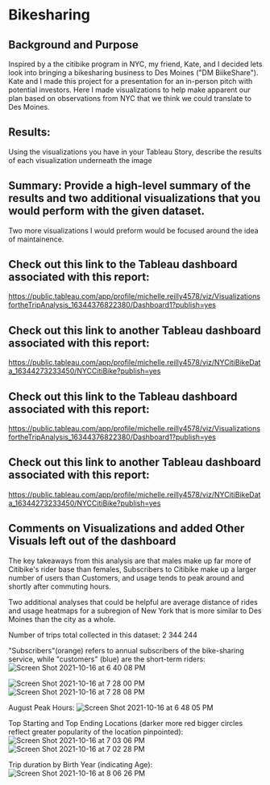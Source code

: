 # Bikesharing

## Background and Purpose
Inspired by a the citibike program in NYC, my friend, Kate, and I decided lets look into bringing a bikesharing business to Des Moines ("DM BiikeShare"). Kate and I made this project for a presentation for an in-person pitch with potential investors. Here I made visualizations to help make apparent our plan based on observations from NYC that we think we could translate to Des Moines.

## Results:
Using the visualizations you have in your Tableau Story, describe the results of each visualization underneath the image

## Summary: Provide a high-level summary of the results and two additional visualizations that you would perform with the given dataset.
Two more visualizations I would preform would be focused around the idea of maintainence.

## Check out this link to the Tableau dashboard associated with this report: 
https://public.tableau.com/app/profile/michelle.reilly4578/viz/VisualizationsfortheTripAnalysis_16344376822380/Dashboard1?publish=yes
## Check out this link to another Tableau dashboard associated with this report:
https://public.tableau.com/app/profile/michelle.reilly4578/viz/NYCitiBikeData_16344273233450/NYCCitiBike?publish=yes





## Check out this link to the Tableau dashboard associated with this report: 
https://public.tableau.com/app/profile/michelle.reilly4578/viz/VisualizationsfortheTripAnalysis_16344376822380/Dashboard1?publish=yes
## Check out this link to another Tableau dashboard associated with this report:
https://public.tableau.com/app/profile/michelle.reilly4578/viz/NYCitiBikeData_16344273233450/NYCCitiBike?publish=yes




## Comments on Visualizations and added Other Visuals left out of the dashboard

The key takeaways from this analysis are that males make up far more of Citibike's rider base than females, Subscribers to Citibike make up a larger number of users than Customers, and usage tends to peak around and shortly after commuting hours.

Two additional analyses that could be helpful are average distance of rides and usage heatmaps for a subregion of New York that is more similar to Des Moines than the city as a whole.

Number of trips total collected in this dataset: 2 344 244 
 
"Subscribers"(orange) refers to annual subscribers of the bike-sharing service, while "customers" (blue) are the short-term riders:
![Screen Shot 2021-10-16 at 6 40 08 PM](https://user-images.githubusercontent.com/82982952/137603788-f9c12e27-9d31-46cf-8040-494d68c8c1ee.png)

![Screen Shot 2021-10-16 at 7 28 00 PM](https://user-images.githubusercontent.com/82982952/137604487-50771398-5482-408c-bff8-921be941f2d0.png)
![Screen Shot 2021-10-16 at 7 28 08 PM](https://user-images.githubusercontent.com/82982952/137604488-3dc41b79-17c6-414c-a5a0-16bd15d02460.png)


August Peak Hours:
![Screen Shot 2021-10-16 at 6 48 05 PM](https://user-images.githubusercontent.com/82982952/137603897-a21eda31-c078-4f38-acf5-bde5e07ed7a3.png)


Top Starting and Top Ending Locations (darker more red bigger circles reflect greater popularity of the location pinpointed):
![Screen Shot 2021-10-16 at 7 03 06 PM](https://user-images.githubusercontent.com/82982952/137604111-4b456fc0-882a-4ddf-b3b2-1586bd2591e1.png)
![Screen Shot 2021-10-16 at 7 02 28 PM](https://user-images.githubusercontent.com/82982952/137604099-04f30f93-12f8-4318-b4ef-c0b8992a4902.png)

Trip duration by Birth Year (indicating Age):
![Screen Shot 2021-10-16 at 8 06 26 PM](https://user-images.githubusercontent.com/82982952/137605127-a48b1695-e0c0-48e6-90cf-4f1d81361a87.png)







